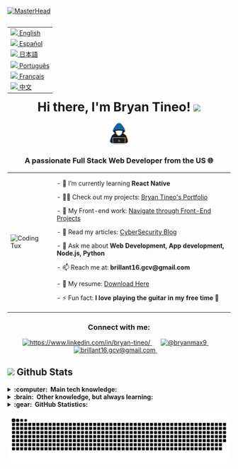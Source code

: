 [![MasterHead](https://upload.wikimedia.org/wikipedia/commons/2/20/Matrix_Digital_rain_banner.gif)](https://rishavchanda.io)

<table align="right">
 <tr><td><a href="README.md"><img src="https://hatscripts.github.io/circle-flags/flags/us.svg" height="13"> English</a></td></tr>
 <tr><td><a href="README_es.md"><img src="https://hatscripts.github.io/circle-flags/flags/es.svg" height="13"> Español</a></td></tr>
 <tr><td><a href="README_jp.md"><img src="https://hatscripts.github.io/circle-flags/flags/jp.svg" height="13"> 日本語</a></td></tr>
 <tr><td><a href="README_pt.md"><img src="https://hatscripts.github.io/circle-flags/flags/pt.svg" height="13"> Português</a></td></tr>
 <tr><td><a href="README_fr.md"><img src="https://hatscripts.github.io/circle-flags/flags/fr.svg" height="13"> Français</a></td></tr>
 <tr><td><a href="README_zh.md"><img src="https://hatscripts.github.io/circle-flags/flags/cn.svg" height="13"> 中文</a></td></tr>
</table>

<div align="center">
  <h1>Hi there, I'm Bryan Tineo! <img src="https://media.giphy.com/media/hvRJCLFzcasrR4ia7z/giphy.gif" width="35"></h1>
  <picture><img src = "https://github.com/0xAbdulKhalid/0xAbdulKhalid/raw/main/assets/mdImages/about_me.gif" width = 50px></picture>
  <h3>A passionate Full Stack Web Developer from the US 🌐</h3>
</div>

<table>
  <tr>
    <td><img alt="Coding Tux" width="150" src="https://c.tenor.com/NeJfHqkmdMIAAAAi/tux-linux-penguin.gif"></td>
    <td valign="top">
     <td>
      <p>- 🌱 I’m currently learning <strong>React Native</strong></p>
      <p>- 👨‍💻 Check out my projects: <a href="https://bryantineoccasani-portafolio-web.netlify.app/">Bryan Tineo's Portfolio</a></p>
      <p>- 📄 My Front-end work: <a href="https://codepen.io/bryanmax9">Navigate through Front-End Projects</a></p>
      <p>- 📝 Read my articles: <a href="https://www.instagram.com/hacker_ducky_ai/">CyberSecurity Blog</a></p>
      <p>- 💬 Ask me about <strong>Web Development, App development, Node.js, Python</strong></p>
      <p>- 📫 Reach me at: <strong>brillant16.gcv@gmail.com</strong></p>
      <p>- 📄 My resume: <a href="https://drive.google.com/file/d/1zS7BeSBFugk7g5LWpGLnJNcnXhMUnHG1/view?usp=sharing">Download Here</a></p>
      <p>- ⚡ Fun fact: <strong>I love playing the guitar in my free time 🎸</strong></p>
    </td>
  </tr>
</table>



<h3 align="center">Connect with me:</h3>
<p align="center">
  <a href="https://www.linkedin.com/in/bryan-tineo/" target="blank">
    <img src="https://img.shields.io/badge/LinkedIn-%230077B5.svg?&style=for-the-badge&logo=linkedin&logoColor=white" alt="https://www.linkedin.com/in/bryan-tineo/" />
  </a>&nbsp;&nbsp;&nbsp;&nbsp;
  <a href="https://hashnode.com/@bryanmax9" target="blank">
    <img src="https://img.shields.io/badge/Hashnode-%230077B5.svg?&style=for-the-badge&logo=hashnode&logoColor=white" alt="@bryanmax9" />
  </a>&nbsp;&nbsp;&nbsp;&nbsp;
  <a href="mailto:brillant16.gcv@gmail.com?subject=Message from GitHub">
    <img src="https://img.shields.io/badge/Gmail-%23D14836.svg?&style=for-the-badge&logo=gmail&logoColor=white" alt="brillant16.gcv@gmail.com" />
  </a>&nbsp;&nbsp;&nbsp;&nbsp;
</p>


## <img src="https://media.giphy.com/media/iY8CRBdQXODJSCERIr/giphy.gif" width="35"><b> Github Stats </b>
<details>
  <summary><b>:computer: &nbsp;Main tech knowledge:</b></summary>
  <br/>

  ![Java](https://img.shields.io/badge/JAVA-007396.svg?&style=flat&logo=java&logoColor=white)&nbsp;
![Spring](https://img.shields.io/badge/SPRING-6DB33F.svg?&style=flat&logo=spring&logoColor=white)&nbsp;
![HTML5](https://img.shields.io/badge/HTML5-E34F26.svg?&style=flat&logo=html5&logoColor=white)&nbsp;
![CSS3](https://img.shields.io/badge/CSS3-%231572B6.svg?&style=flat&logo=css3&logoColor=white)&nbsp;
![Sass](https://img.shields.io/badge/Sass-%23CC6699.svg?&style=flat&logo=sass&logoColor=white)&nbsp;
![Swift](https://img.shields.io/badge/Swift-%23FA7343.svg?&style=flat&logo=swift&logoColor=white)&nbsp;
![C#](https://img.shields.io/badge/C%23-%23239120.svg?&style=flat&logo=c-sharp&logoColor=white)&nbsp;
![Python](https://img.shields.io/badge/Python-3776AB.svg?&style=flat&logo=python&logoColor=white)&nbsp;
![Batch](https://img.shields.io/badge/Batch-000000.svg?&style=flat&logo=gnu-bash&logoColor=white)&nbsp;
![NodeJS](https://img.shields.io/badge/Node.js-43853D.svg?&style=flat&logo=node.js&logoColor=white)&nbsp;
![JavaScript](https://img.shields.io/badge/JAVASCRIPT-323330.svg?&style=flat&logo=javascript&logoColor=%23F7DF1E)&nbsp;
![Linux](https://img.shields.io/badge/Linux-FCC624.svg?&style=flat&logo=linux&logoColor=black)&nbsp;
![Red Hat](https://img.shields.io/badge/Red_Hat-EE0000.svg?&style=flat&logo=red-hat&logoColor=white)&nbsp;
![CentOS](https://img.shields.io/badge/CentOS-262577.svg?&style=flat&logo=centos&logoColor=white)&nbsp;
![PostgreSQL](https://img.shields.io/badge/PostgreSQL-336791.svg?&style=flat&logo=postgresql&logoColor=white)&nbsp;
![SQLAlchemy](https://img.shields.io/badge/SQLAlchemy-009688.svg?&style=flat&logo=sqlalchemy&logoColor=white)&nbsp;
![GraphQL](https://img.shields.io/badge/GraphQL-E10098.svg?&style=flat&logo=graphql&logoColor=white)&nbsp;
![VSCode](https://img.shields.io/badge/VSCode-007ACC.svg?&style=flat&logo=visual-studio-code&logoColor=white)&nbsp;
![IntelliJ IDEA](https://img.shields.io/badge/IntelliJ_IDEA-000000.svg?&style=flat&logo=intellij-idea&logoColor=white)&nbsp;
![MongoDB](https://img.shields.io/badge/MongoDB-4EA94B.svg?&style=flat&logo=mongodb&logoColor=white)&nbsp;


</details>

<details>
  <summary><b>:brain: &nbsp;Other knowledge, but always learning:</b></summary>
  <br/>

![Python](https://img.shields.io/badge/Python-3776AB.svg?&style=flat&logo=python&logoColor=white)&nbsp;
![JavaScript](https://img.shields.io/badge/JAVASCRIPT-323330.svg?&style=flat&logo=javascript&logoColor=%23F7DF1E)&nbsp;
![HTML5](https://img.shields.io/badge/HTML5-E34F26.svg?&style=flat&logo=html5&logoColor=white)&nbsp;
![CSS3](https://img.shields.io/badge/CSS3-%231572B6.svg?&style=flat&logo=css3&logoColor=white)&nbsp;
![Sass](https://img.shields.io/badge/Sass-%23CC6699.svg?&style=flat&logo=sass&logoColor=white)&nbsp;
![React Native](https://img.shields.io/badge/React_Native-20232A.svg?&style=flat&logo=react&logoColor=61DAFB)&nbsp;
![Spring Boot](https://img.shields.io/badge/Spring_Boot-6DB33F.svg?&style=flat&logo=spring&logoColor=white)&nbsp;
![Batch](https://img.shields.io/badge/Batch-000000.svg?&style=flat&logo=gnu-bash&logoColor=white)&nbsp;
![Amazon AWS](https://img.shields.io/badge/Amazon_AWS-232F3E.svg?&style=flat&logo=amazon-aws&logoColor=white)&nbsp;
![GitHub Actions](https://img.shields.io/badge/GitHub_Actions-2088FF.svg?&style=flat&logo=github-actions&logoColor=white)&nbsp;
![GitHub](https://img.shields.io/badge/GITHUB-%23121011.svg?&style=flat&logo=github&logoColor=white)&nbsp;
![Thymeleaf](https://img.shields.io/badge/Thymeleaf-005F0F.svg?&style=flat&logo=thymeleaf&logoColor=white)&nbsp;

</details>




<details>
  <summary><b>:gear: &nbsp;GitHub Statistics:</b></summary>
  <br/>
  <p align="center">
    <img height="137px" src="https://github-readme-streak-stats.herokuapp.com/?user=bryanmax9&hide_border=true&theme=nightowl" />
  </p>
  <p align="center">
    <img height="137px" src="https://github-readme-stats.vercel.app/api?username=bryanmax9&hide_title=true&hide_border=true&show_icons=true&line_height=21&theme=nightowl" /> <img height="137px" src="https://github-readme-stats.vercel.app/api/top-langs/?username=bryanmax9&langs_count=8&theme=nightowl&hide=html&hide_title=true&hide_border=true&layout=compact" />
  </p>
</details>


<p align="center">
  <img  src="https://raw.githubusercontent.com/Elanza-48/Elanza-48/main/resources/img/github-contribution-grid-snake.svg"
    alt="example" />
</p>

